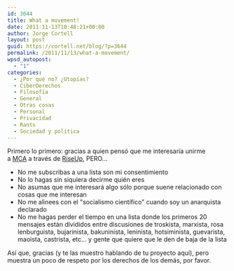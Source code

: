 ```yaml
---
id: 3644
title: What a movement!
date: 2011-11-13T10:48:21+00:00
author: Jorge Cortell
layout: post
guid: https://cortell.net/blog/?p=3644
permalink: /2011/11/13/what-a-movement/
wpsd_autopost:
  - "1"
categories:
  - ¿Por qué no? ¿Utopías?
  - CiberDerechos
  - Filosofí­a
  - General
  - Otras cosas
  - Personal
  - Privacidad
  - Rants
  - Sociedad y polí­tica
---
```

Primero lo primero: gracias a quien pensó que me interesaría unirme a <a title="https://lists.riseup.net/www/info/mca" href="https://lists.riseup.net/www/info/mca" target="_blank">MCA</a> a través de <a title="https://riseup.net" href="https://riseup.net" target="_blank">RiseUp</a>, PERO...

  * No me subscribas a una lista son mi consentimiento
  * No lo hagas sin siquiera decirme quién eres
  * No asumas que me interesará algo sólo porque suene relacionado con cosas que me interesan
  * No me alinees con el "socialismo científico" cuando soy un anarquista declarado
  * No me hagas perder el tiempo en una lista donde los primeros 20 mensajes están divididos entre discusiones de troskista, marxista, rosa lenburguista, bujarinista, bakuninista, leninista, hotsiminista, guevarista, maoista, castrista, etc... y gente que quiere que le den de baja de la lista

Así que, gracias (y te las muestro hablando de tu proyecto aquí), pero muestra un poco de respeto por los derechos de los demás, por favor.